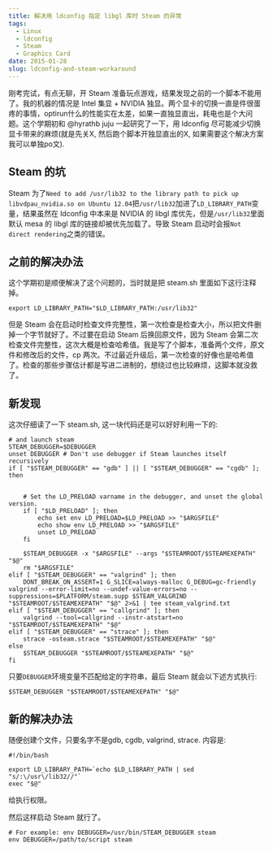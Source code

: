 ```yaml
---
title: 解决用 ldconfig 指定 libgl 库时 Steam 的异常 
tags:
  - Linux
  - ldconfig
  - Steam
  - Graphics Card
date: 2015-01-28
slug: ldconfig-and-steam-workaround
---
```


刚考完试，有点无聊，开 Steam 准备玩点游戏，结果发现之前的一个脚本不能用了。我的机器的情况是 Intel 集显 + NVIDIA 独显。两个显卡的切换一直是件很蛋疼的事情，optirun什么的性能实在太差，如果一直独显直出，耗电也是个大问题。这个学期初和 @hyrathb juju 一起研究了一下，用 ldconfig 尽可能减少切换显卡带来的麻烦(就是先关X, 然后跑个脚本开独显直出的X, 如果需要这个解决方案我可以单独po文). 

## Steam 的坑
Steam 为了`Need to add /usr/lib32 to the library path to pick up libvdpau_nvidia.so on Ubuntu 12.04`把`/usr/lib32`加进了`LD_LIBRARY_PATH`变量，结果虽然在 ldconfig 中本来是 NVIDIA 的 libgl 库优先，但是`/usr/lib32`里面默认 mesa 的 libgl 库的链接却被优先加载了。导致 Steam 启动时会报`Not direct rendering`之类的错误。

## 之前的解决办法
这个学期初是顺便解决了这个问题的，当时就是把 steam.sh 里面如下这行注释掉。
```shell
export LD_LIBRARY_PATH="$LD_LIBRARY_PATH:/usr/lib32"
```
但是 Steam 会在启动时检查文件完整性，第一次检查是检查大小，所以把文件删掉一个字节就好了。不过要在启动 Steam 后换回原文件，因为 Steam 会第二次检查文件完整性，这次大概是检查哈希值。我是写了个脚本，准备两个文件，原文件和修改后的文件，cp 两次。不过最近升级后，第一次检查的好像也是哈希值了。检查的那些步骤估计都是写进二进制的，想绕过也比较麻烦，这脚本就没救了。

## 新发现
这次仔细读了一下 steam.sh, 这一块代码还是可以好好利用一下的:
```shell
# and launch steam
STEAM_DEBUGGER=$DEBUGGER
unset DEBUGGER # Don't use debugger if Steam launches itself recursively
if [ "$STEAM_DEBUGGER" == "gdb" ] || [ "$STEAM_DEBUGGER" == "cgdb" ]; then


    # Set the LD_PRELOAD varname in the debugger, and unset the global version.
    if [ "$LD_PRELOAD" ]; then
        echo set env LD_PRELOAD=$LD_PRELOAD >> "$ARGSFILE"
        echo show env LD_PRELOAD >> "$ARGSFILE"
        unset LD_PRELOAD
    fi

    $STEAM_DEBUGGER -x "$ARGSFILE" --args "$STEAMROOT/$STEAMEXEPATH" "$@"
    rm "$ARGSFILE"
elif [ "$STEAM_DEBUGGER" == "valgrind" ]; then
    DONT_BREAK_ON_ASSERT=1 G_SLICE=always-malloc G_DEBUG=gc-friendly valgrind --error-limit=no --undef-value-errors=no --suppressions=$PLATFORM/steam.supp $STEAM_VALGRIND "$STEAMROOT/$STEAMEXEPATH" "$@" 2>&1 | tee steam_valgrind.txt
elif [ "$STEAM_DEBUGGER" == "callgrind" ]; then
    valgrind --tool=callgrind --instr-atstart=no "$STEAMROOT/$STEAMEXEPATH" "$@"
elif [ "$STEAM_DEBUGGER" == "strace" ]; then
    strace -osteam.strace "$STEAMROOT/$STEAMEXEPATH" "$@"
else
    $STEAM_DEBUGGER "$STEAMROOT/$STEAMEXEPATH" "$@"
fi
```
只要`DEBUGGER`环境变量不匹配给定的字符串，最后 Steam 就会以下述方式执行:
```shell
$STEAM_DEBUGGER "$STEAMROOT/$STEAMEXEPATH" "$@"
```

## 新的解决办法
随便创建个文件，只要名字不是gdb, cgdb, valgrind, strace. 内容是:
```shell
#!/bin/bash

export LD_LIBRARY_PATH=`echo $LD_LIBRARY_PATH | sed "s/:\/usr\/lib32//"`
exec "$@"
```
给执行权限。

然后这样启动 Steam 就行了。
```shell
# For example: env DEBUGGER=/usr/bin/STEAM_DEBUGGER steam
env DEBUGGER=/path/to/script steam
```
